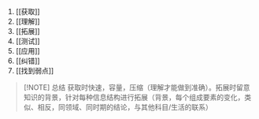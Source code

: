 1. [[获取]]
2. [[理解]]
3. [[拓展]]
4. [[测试]]
5. [[应用]]
6. [[纠错]]
7. [[找到弱点]]


> [!NOTE] 总结
> 获取时快速，容量，压缩（理解才能做到准确）。拓展时留意知识的背景，针对每种信息结构进行拓展（背景，每个组成要素的变化，类似、相反，同领域、同时期的结论，与其他科目/生活的联系）
